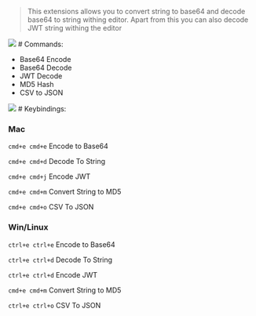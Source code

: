 > This extensions allows you to convert string to base64 and decode base64 to string withing editor. Apart from this you can also decode JWT string withing the editor


<img src="https://i.imgur.com/CcyIfqv.gif" />
# Commands:

- Base64 Encode
- Base64 Decode
- JWT Decode
- MD5 Hash
- CSV to JSON

<img src="https://i.imgur.com/6cQLzhB.gif"/>
# Keybindings:

### Mac

`cmd+e cmd+e` Encode to Base64

`cmd+e cmd+d` Decode To String

`cmd+e cmd+j` Encode JWT 

`cmd+e cmd+m` Convert String to MD5


`cmd+e cmd+o` CSV To JSON

### Win/Linux

`ctrl+e ctrl+e` Encode to Base64

`ctrl+e ctrl+d` Decode To String

`ctrl+e ctrl+d` Encode JWT 

`cmd+e cmd+m` Convert String to MD5

`ctrl+e ctrl+o` CSV To JSON

